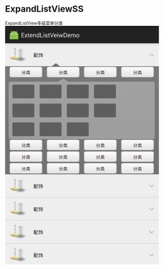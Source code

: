 # ExpandListViewSS
ExpandListView多级菜单分类
![ExpandListView多级菜单分类](https://github.com/2223512468/ExpandListViewSS/blob/master/sample/1.png)
